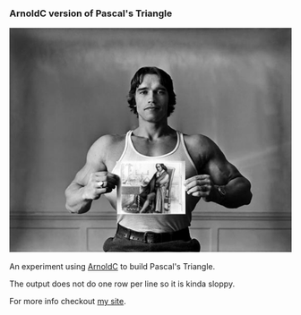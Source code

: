 ### ArnoldC version of Pascal's Triangle

![arnold-pascal](./arnold-pascal.png)

An experiment using [ArnoldC](https://github.com/lhartikk/ArnoldC) to build Pascal's Triangle.

The output does not do one row per line so it is kinda sloppy.

For more info checkout [my site](http://eerwitt.github.io/2014/05/22/arnoldc-meets-pascal.html).
